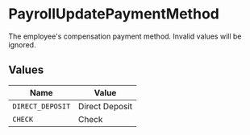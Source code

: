# PayrollUpdatePaymentMethod

The employee's compensation payment method. Invalid values will be ignored.


## Values

| Name             | Value            |
| ---------------- | ---------------- |
| `DIRECT_DEPOSIT` | Direct Deposit   |
| `CHECK`          | Check            |